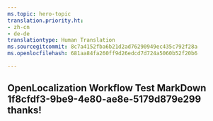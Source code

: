 ```yaml
---
ms.topic: hero-topic
translation.priority.ht:
- zh-cn
- de-de
translationtype: Human Translation
ms.sourcegitcommit: 8c7a4152fba6b21d2ad76290949ec435c792f28a
ms.openlocfilehash: 681aa84fa260ff9d26edcd7d724a5060b52f20b6

---
```

## OpenLocalization Workflow Test MarkDown 1f8cfdf3-9be9-4e80-ae8e-5179d879e299 thanks!



<!--HONumber=Sep16_HO1-->


